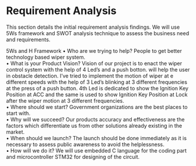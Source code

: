 # Requirement Analysis
This section details the initial requirement analysis findings. We will use 5Ws framework and SWOT analysis technique to assess the business need and requirements.

5Ws and H Framework
•	Who are we trying to help?
People to get better technology based wiper system.\
•	What is your Product Vision?
Vision of our project is to enact the wiper control system with the help of 4 Led’s and a push botton. will help the user in obstacle detection. I’ve tried to implement the motion of wiper at e different speeds with the help of 3 Led’s blinking at 3 different frequencies at the press of a push button. 4th Led is dedicated to show the Ignition Key Position at ACC and the same is used to show Ignition Key Position at Lock after the wiper motion at 3 different frequencies.\
•	Where should we start?
Government organizations are the best places to start with.\
•	Why will we succeed?
Our products accuracy and effectiveness are the factors which differentiate us from other solutions already existing in the market.\
•	When should we launch?
The launch should be done immediately as it is necessary to assess public awareness to avoid the helplessness.\
•	How will we do it?
We will use embedded C language for the coding part and microcontroller STM32 for designing of the circuit. 


